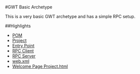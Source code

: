 #GWT Basic Archetype

This is a very basic GWT archetype and has a simple RPC setup. 

##Highlights
* [POM](https://github.com/branflake2267/Archetypes/blob/master/archetypes/gwt-basic/pom.xml)
* [Project](https://github.com/branflake2267/Archetypes/tree/master/archetypes/gwt-basic/src/main/java/org/gonevertical/project)
* [Entry Point](https://github.com/branflake2267/Archetypes/blob/master/archetypes/gwt-basic/src/main/java/org/gonevertical/project/client/ProjectEntryPoint.java)
* [RPC Client](https://github.com/branflake2267/Archetypes/tree/master/archetypes/gwt-basic/src/main/java/org/gonevertical/project/client/rpc)
* [RPC Server](https://github.com/branflake2267/Archetypes/blob/master/archetypes/gwt-basic/src/main/java/org/gonevertical/project/server/rpc/RpcServiceImpl.java)
* [web.xml](https://github.com/branflake2267/Archetypes/blob/master/archetypes/gwt-basic/src/main/webapp/WEB-INF/web.xml)
* [Welcome Page Project.html](https://github.com/branflake2267/Archetypes/blob/master/archetypes/gwt-basic/src/main/webapp/Project.html)
